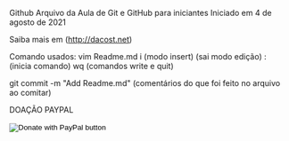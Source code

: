 Github
Arquivo da Aula de Git e GitHub para iniciantes
Iniciado em 4 de agosto de 2021

Saiba mais em (http://dacost.net)


Comando usados:
vim Readme.md
i (modo insert)
<esc> (sai modo edição)
: (inicia comando)
wq (comandos write e quit)

git commit -m "Add Readme.md" (comentários do que foi feito no arquivo ao comitar)

DOAÇÃO PAYPAL
<form action="https://www.paypal.com/donate" method="post" target="_top">
<input type="hidden" name="hosted_button_id" value="YVRJY7SCL7SWU" />
<input type="image" src="https://www.paypalobjects.com/pt_BR/BR/i/btn/btn_donateCC_LG.gif" border="0" name="submit" title="PayPal - The safer, easier way to pay online!" alt="Donate with PayPal button" />
<img alt="" border="0" src="https://www.paypal.com/pt_BR/i/scr/pixel.gif" width="1" height="1" />
</form>


